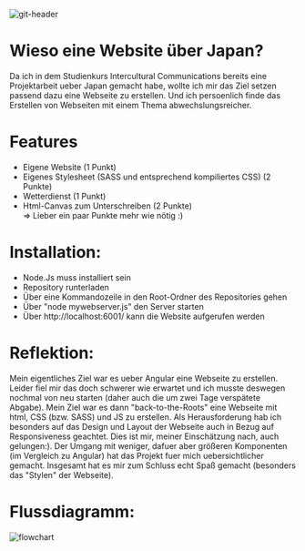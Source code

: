 
![git-header](https://user-images.githubusercontent.com/83594506/145615409-95987c78-5c73-40cd-93bd-978af43286a5.jpeg)
# Wieso eine Website über Japan?
Da ich in dem Studienkurs Intercultural Communications bereits eine Projektarbeit ueber Japan gemacht habe, wollte ich mir das Ziel setzen passend dazu eine Webseite zu erstellen. Und ich persoenlich finde das Erstellen von Webseiten mit einem Thema abwechslungsreicher.

# Features
- Eigene Website (1 Punkt)
- Eigenes Stylesheet (SASS und entsprechend kompiliertes CSS) (2 Punkte)
- Wetterdienst (1 Punkt)
- Html-Canvas zum Unterschreiben (2 Punkte)\
=> Lieber ein paar Punkte mehr wie nötig :)

# Installation:
- Node.Js muss installiert sein
- Repository runterladen
- Über eine Kommandozeile in den Root-Ordner des Repositories gehen
- Über "node mywebserver.js" den Server starten
- Über http://localhost:6001/ kann die Website aufgerufen werden

# Reflektion:
Mein eigentliches Ziel war es ueber Angular eine Webseite zu erstellen. Leider fiel mir das doch schwerer wie erwartet und ich musste deswegen nochmal von neu starten (daher auch die um zwei Tage verspätete Abgabe).
Mein Ziel war es dann "back-to-the-Roots" eine Webseite mit html, CSS (bzw. SASS) und JS zu erstellen. Als Herausforderung hab ich besonders auf das Design und Layout der Webseite auch in Bezug auf Responsiveness geachtet. Dies ist mir, meiner Einschätzung nach, auch gelungen:). Der Umgang mit weniger, dafuer aber größeren Komponenten (im Vergleich zu Angular) hat das Projekt fuer mich uebersichtlicher gemacht. Insgesamt hat es mir zum Schluss echt Spaß gemacht (besonders das "Stylen" der Webseite).

# Flussdiagramm:
![flowchart](https://user-images.githubusercontent.com/83594506/145649746-7c2ccbb6-0e36-4673-9dfc-e954132ccb4b.png)
